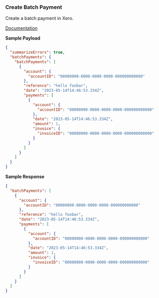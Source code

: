### Create Batch Payment

Create a batch payment in Xero.

[Documentation](https://xeroapi.github.io/xero-node/accounting/index.html#api-Accounting-createBankPayment)


**Sample Payload**
```json
{
  "summarizeErrors": true,
  "batchPayments": {
    "batchPayments": [
      {
        "account": {
          "accountID": "00000000-0000-0000-0000-000000000000"
        },
        "reference": "hello foobar",
        "date": "2023-05-14T14:46:53.334Z",
        "payments": [
          {
            "account": {
              "accountID": "00000000-0000-0000-0000-000000000000"
            },
            "date": "2023-05-14T14:46:53.334Z",
            "amount": 1,
            "invoice": {
              "invoiceID": "00000000-0000-0000-0000-000000000000"
            }
          }
        ]
      }
    ]
  }
}
```

**Sample Response**
```json
{
  "batchPayments": [
    {
      "account": {
        "accountID": "00000000-0000-0000-0000-000000000000"
      },
      "reference": "hello foobar",
      "date": "2023-05-14T14:46:53.334Z",
      "payments": [
        {
          "account": {
            "accountID": "00000000-0000-0000-0000-000000000000"
          },
          "date": "2023-05-14T14:46:53.334Z",
          "amount": 1,
          "invoice": {
            "invoiceID": "00000000-0000-0000-0000-000000000000"
          }
        }
      ]
    }
  ]
}
```
